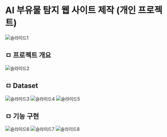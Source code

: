 # AI 부유물 탐지 웹 사이트 제작 (개인 프로젝트)

![슬라이드1](https://github.com/user-attachments/assets/53ae297f-ecc7-4069-abdb-2ffca9a70636)
<br>

## ㅁ 프로젝트 개요
![슬라이드2](https://github.com/user-attachments/assets/199e520e-f6b7-4f6f-bfa1-74e089e0794e)
<br>

## ㅁ Dataset
![슬라이드3](https://github.com/user-attachments/assets/17282f50-12d7-46dd-ab21-50ae358fec48)
![슬라이드4](https://github.com/user-attachments/assets/07e88260-a6d9-40e7-80ec-94e230ed4d06)
![슬라이드5](https://github.com/user-attachments/assets/8bce58cc-a2ef-439c-9aae-90afcac67478)
<br>

## ㅁ 기능 구현
![슬라이드6](https://github.com/user-attachments/assets/4804cf4c-4def-4e94-8fd8-7b70d2edcc1d)
![슬라이드7](https://github.com/user-attachments/assets/175c8b6e-dc46-491e-ba6d-292238229a4d)
![슬라이드8](https://github.com/user-attachments/assets/b29cb471-297a-409e-935c-07918dbe9752)
